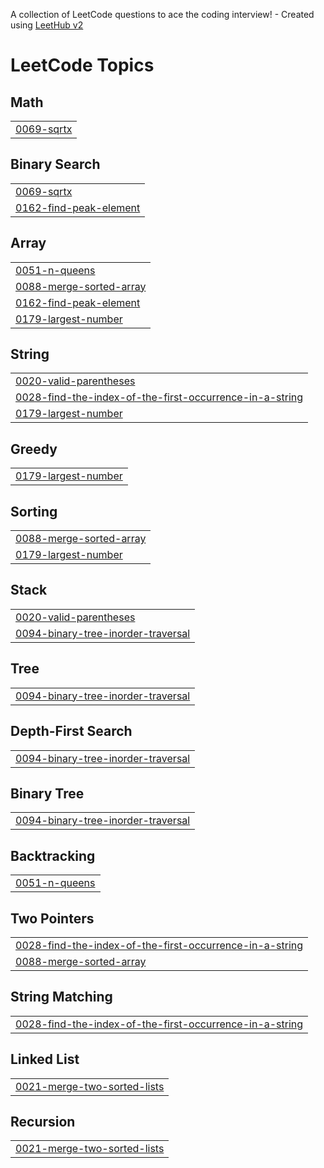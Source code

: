 A collection of LeetCode questions to ace the coding interview! - Created using [LeetHub v2](https://github.com/arunbhardwaj/LeetHub-2.0)
<!---LeetCode Topics Start-->
# LeetCode Topics
## Math
|  |
| ------- |
| [0069-sqrtx](https://github.com/Srineetha14/Leet-Code/tree/master/0069-sqrtx) |
## Binary Search
|  |
| ------- |
| [0069-sqrtx](https://github.com/Srineetha14/Leet-Code/tree/master/0069-sqrtx) |
| [0162-find-peak-element](https://github.com/Srineetha14/Leet-Code/tree/master/0162-find-peak-element) |
## Array
|  |
| ------- |
| [0051-n-queens](https://github.com/Srineetha14/Leet-Code/tree/master/0051-n-queens) |
| [0088-merge-sorted-array](https://github.com/Srineetha14/Leet-Code/tree/master/0088-merge-sorted-array) |
| [0162-find-peak-element](https://github.com/Srineetha14/Leet-Code/tree/master/0162-find-peak-element) |
| [0179-largest-number](https://github.com/Srineetha14/Leet-Code/tree/master/0179-largest-number) |
## String
|  |
| ------- |
| [0020-valid-parentheses](https://github.com/Srineetha14/Leet-Code/tree/master/0020-valid-parentheses) |
| [0028-find-the-index-of-the-first-occurrence-in-a-string](https://github.com/Srineetha14/Leet-Code/tree/master/0028-find-the-index-of-the-first-occurrence-in-a-string) |
| [0179-largest-number](https://github.com/Srineetha14/Leet-Code/tree/master/0179-largest-number) |
## Greedy
|  |
| ------- |
| [0179-largest-number](https://github.com/Srineetha14/Leet-Code/tree/master/0179-largest-number) |
## Sorting
|  |
| ------- |
| [0088-merge-sorted-array](https://github.com/Srineetha14/Leet-Code/tree/master/0088-merge-sorted-array) |
| [0179-largest-number](https://github.com/Srineetha14/Leet-Code/tree/master/0179-largest-number) |
## Stack
|  |
| ------- |
| [0020-valid-parentheses](https://github.com/Srineetha14/Leet-Code/tree/master/0020-valid-parentheses) |
| [0094-binary-tree-inorder-traversal](https://github.com/Srineetha14/Leet-Code/tree/master/0094-binary-tree-inorder-traversal) |
## Tree
|  |
| ------- |
| [0094-binary-tree-inorder-traversal](https://github.com/Srineetha14/Leet-Code/tree/master/0094-binary-tree-inorder-traversal) |
## Depth-First Search
|  |
| ------- |
| [0094-binary-tree-inorder-traversal](https://github.com/Srineetha14/Leet-Code/tree/master/0094-binary-tree-inorder-traversal) |
## Binary Tree
|  |
| ------- |
| [0094-binary-tree-inorder-traversal](https://github.com/Srineetha14/Leet-Code/tree/master/0094-binary-tree-inorder-traversal) |
## Backtracking
|  |
| ------- |
| [0051-n-queens](https://github.com/Srineetha14/Leet-Code/tree/master/0051-n-queens) |
## Two Pointers
|  |
| ------- |
| [0028-find-the-index-of-the-first-occurrence-in-a-string](https://github.com/Srineetha14/Leet-Code/tree/master/0028-find-the-index-of-the-first-occurrence-in-a-string) |
| [0088-merge-sorted-array](https://github.com/Srineetha14/Leet-Code/tree/master/0088-merge-sorted-array) |
## String Matching
|  |
| ------- |
| [0028-find-the-index-of-the-first-occurrence-in-a-string](https://github.com/Srineetha14/Leet-Code/tree/master/0028-find-the-index-of-the-first-occurrence-in-a-string) |
## Linked List
|  |
| ------- |
| [0021-merge-two-sorted-lists](https://github.com/Srineetha14/Leet-Code/tree/master/0021-merge-two-sorted-lists) |
## Recursion
|  |
| ------- |
| [0021-merge-two-sorted-lists](https://github.com/Srineetha14/Leet-Code/tree/master/0021-merge-two-sorted-lists) |
<!---LeetCode Topics End-->